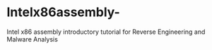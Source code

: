 # Intelx86assembly-
Intel x86 assembly introductory tutorial for Reverse Engineering and Malware Analysis
